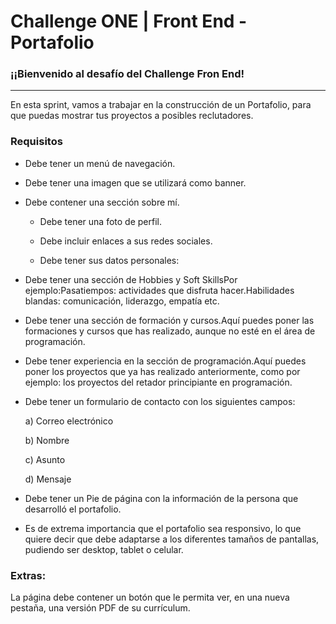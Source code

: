 # Challenge ONE | Front End -  Portafolio




### ¡¡Bienvenido al desafío del Challenge Fron End!
---
En esta sprint, vamos a trabajar en la construcción de un Portafolio, para que puedas mostrar tus proyectos a posibles reclutadores.
### Requisitos
- Debe tener un menú de navegación.

- Debe tener una imagen que se utilizará como banner.

- Debe contener una sección sobre mí.

     * Debe tener una foto de perfil.

     * Debe incluir enlaces a sus redes sociales.

     * Debe tener sus datos personales:
- Debe tener una sección de Hobbies y Soft SkillsPor ejemplo:Pasatiempos: actividades que disfruta hacer.Habilidades blandas: comunicación, liderazgo, empatía etc.

- Debe tener una sección de formación y cursos.Aquí puedes poner las formaciones y cursos que has realizado, aunque no esté en el área de programación.

- Debe tener experiencia en la sección de programación.Aquí puedes poner los proyectos que ya has realizado anteriormente, como por ejemplo: los proyectos del retador principiante en programación.

- Debe tener un formulario de contacto con los siguientes campos:

     a) Correo electrónico

     b) Nombre

     c) Asunto

     d) Mensaje

- Debe tener un Pie de página con la información de la persona que desarrolló el portafolio.

- Es de extrema importancia que el portafolio sea responsivo, lo que quiere decir que debe adaptarse a los diferentes tamaños de pantallas, pudiendo ser desktop, tablet o celular.
### Extras:
La página debe contener un botón que le permita ver, en una nueva pestaña, una versión PDF de su currículum.


